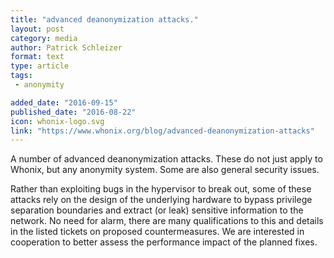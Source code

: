 ```yaml
---
title: "advanced deanonymization attacks."
layout: post
category: media
author: Patrick Schleizer
format: text
type: article
tags: 
 - anonymity

added_date: "2016-09-15"
published_date: "2016-08-22"
icon: whonix-logo.svg
link: "https://www.whonix.org/blog/advanced-deanonymization-attacks"
---
```


A number of advanced deanonymization attacks. These do not just apply to
Whonix, but any anonymity system. Some are also general security issues.

Rather than exploiting bugs in the hypervisor to break out, some of these
attacks rely on the design of the underlying hardware to bypass privilege
separation boundaries and extract (or leak) sensitive information to the
network. No need for alarm, there are many qualifications to this and details
in the listed tickets on proposed countermeasures. We are interested in
cooperation to better assess the performance impact of the planned fixes.
